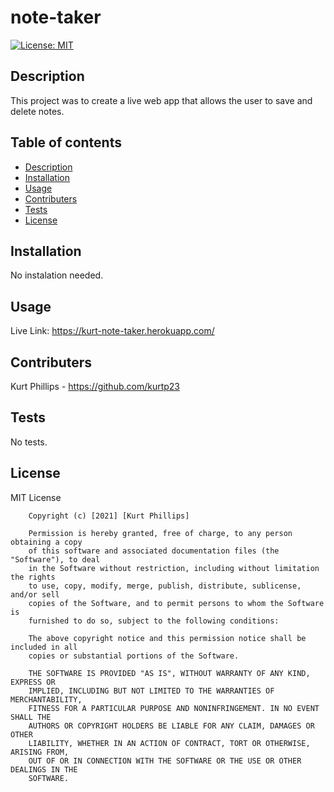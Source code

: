# note-taker

[![License: MIT](https://img.shields.io/badge/License-MIT-yellow.svg)](https://opensource.org/licenses/MIT)

## Description

This project was to create a live web app that allows the user to save and delete notes.


## Table of contents

- [Description](#Description)
- [Installation](#Installation)
- [Usage](#Usage)
- [Contributers](#Contributers)
- [Tests](#Tests)
- [License](#License)

## Installation

No instalation needed.

## Usage

Live Link: https://kurt-note-taker.herokuapp.com/

## Contributers

Kurt Phillips - https://github.com/kurtp23

## Tests

No tests.

## License

MIT License

        Copyright (c) [2021] [Kurt Phillips]

        Permission is hereby granted, free of charge, to any person obtaining a copy
        of this software and associated documentation files (the "Software"), to deal
        in the Software without restriction, including without limitation the rights
        to use, copy, modify, merge, publish, distribute, sublicense, and/or sell
        copies of the Software, and to permit persons to whom the Software is
        furnished to do so, subject to the following conditions:

        The above copyright notice and this permission notice shall be included in all
        copies or substantial portions of the Software.

        THE SOFTWARE IS PROVIDED "AS IS", WITHOUT WARRANTY OF ANY KIND, EXPRESS OR
        IMPLIED, INCLUDING BUT NOT LIMITED TO THE WARRANTIES OF MERCHANTABILITY,
        FITNESS FOR A PARTICULAR PURPOSE AND NONINFRINGEMENT. IN NO EVENT SHALL THE
        AUTHORS OR COPYRIGHT HOLDERS BE LIABLE FOR ANY CLAIM, DAMAGES OR OTHER
        LIABILITY, WHETHER IN AN ACTION OF CONTRACT, TORT OR OTHERWISE, ARISING FROM,
        OUT OF OR IN CONNECTION WITH THE SOFTWARE OR THE USE OR OTHER DEALINGS IN THE
        SOFTWARE.
